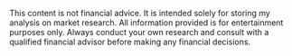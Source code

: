This content is not financial advice. It is intended solely for storing my analysis on market research. All information provided is for entertainment purposes only. Always conduct your own research and consult with a qualified financial advisor before making any financial decisions.
